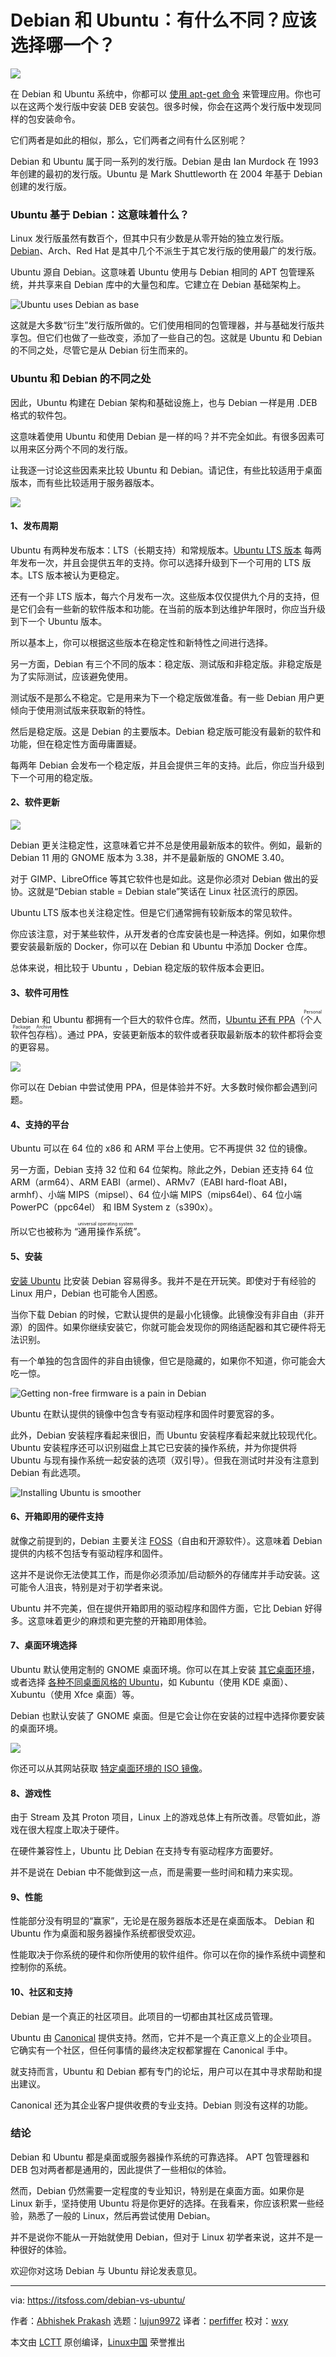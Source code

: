 [#]: subject: "Debian vs Ubuntu: What’s the Difference? Which One Should You Use?"
[#]: via: "https://itsfoss.com/debian-vs-ubuntu/"
[#]: author: "Abhishek Prakash https://itsfoss.com/author/abhishek/"
[#]: collector: "lujun9972"
[#]: translator: "perfiffer"
[#]: reviewer: "wxy"
[#]: publisher: "wxy"
[#]: url: "https://linux.cn/article-13746-1.html"

Debian 和 Ubuntu：有什么不同？应该选择哪一个？
======

![](https://img.linux.net.cn/data/attachment/album/202109/02/230706mpahrwpwjjm2jkpu.jpg)

在 Debian 和 Ubuntu 系统中，你都可以 [使用 apt-get 命令][1] 来管理应用。你也可以在这两个发行版中安装 DEB 安装包。很多时候，你会在这两个发行版中发现同样的包安装命令。

它们两者是如此的相似，那么，它们两者之间有什么区别呢？

Debian 和 Ubuntu 属于同一系列的发行版。Debian 是由 Ian Murdock 在 1993 年创建的最初的发行版。Ubuntu 是 Mark Shuttleworth 在 2004 年基于 Debian 创建的发行版。

### Ubuntu 基于 Debian：这意味着什么？

Linux 发行版虽然有数百个，但其中只有少数是从零开始的独立发行版。 [Debian][2]、Arch、Red Hat 是其中几个不派生于其它发行版的使用最广的发行版。

Ubuntu 源自 Debian。这意味着 Ubuntu 使用与 Debian 相同的 APT 包管理系统，并共享来自 Debian 库中的大量包和库。它建立在 Debian 基础架构上。

![Ubuntu uses Debian as base][3]

这就是大多数“衍生”发行版所做的。它们使用相同的包管理器，并与基础发行版共享包。但它们也做了一些改变，添加了一些自己的包。这就是 Ubuntu 和 Debian 的不同之处，尽管它是从 Debian 衍生而来的。

### Ubuntu 和 Debian 的不同之处

因此，Ubuntu 构建在 Debian 架构和基础设施上，也与 Debian 一样是用 .DEB 格式的软件包。

这意味着使用 Ubuntu 和使用 Debian 是一样的吗？并不完全如此。有很多因素可以用来区分两个不同的发行版。

让我逐一讨论这些因素来比较 Ubuntu 和 Debian。请记住，有些比较适用于桌面版本，而有些比较适用于服务器版本。

![][4]

#### 1、发布周期

Ubuntu 有两种发布版本：LTS（长期支持）和常规版本。[Ubuntu LTS 版本][5] 每两年发布一次，并且会提供五年的支持。你可以选择升级到下一个可用的 LTS 版本。LTS 版本被认为更稳定。

还有一个非 LTS 版本，每六个月发布一次。这些版本仅仅提供九个月的支持，但是它们会有一些新的软件版本和功能。在当前的版本到达维护年限时，你应当升级到下一个 Ubuntu 版本。

所以基本上，你可以根据这些版本在稳定性和新特性之间进行选择。

另一方面，Debian 有三个不同的版本：稳定版、测试版和非稳定版。非稳定版是为了实际测试，应该避免使用。

测试版不是那么不稳定。它是用来为下一个稳定版做准备。有一些 Debian 用户更倾向于使用测试版来获取新的特性。

然后是稳定版。这是 Debian 的主要版本。Debian 稳定版可能没有最新的软件和功能，但在稳定性方面毋庸置疑。

每两年 Debian 会发布一个稳定版，并且会提供三年的支持。此后，你应当升级到下一个可用的稳定版。

#### 2、软件更新

![][6]

Debian 更关注稳定性，这意味着它并不总是使用最新版本的软件。例如，最新的 Debian 11 用的 GNOME 版本为 3.38，并不是最新版的 GNOME 3.40。 

对于 GIMP、LibreOffice 等其它软件也是如此。这是你必须对 Debian 做出的妥协。这就是“Debian stable = Debian stale”笑话在 Linux 社区流行的原因。

Ubuntu LTS 版本也关注稳定性。但是它们通常拥有较新版本的常见软件。

你应该注意，对于某些软件，从开发者的仓库安装也是一种选择。例如，如果你想要安装最新版的 Docker，你可以在 Debian 和 Ubuntu 中添加 Docker 仓库。

总体来说，相比较于 Ubuntu ，Debian 稳定版的软件版本会更旧。 

#### 3、软件可用性

Debian 和 Ubuntu 都拥有一个巨大的软件仓库。然而，[Ubuntu 还有 PPA][7]（<ruby>个人软件包存档<rt>Personal Package Archive</rt></ruby>）。通过 PPA，安装更新版本的软件或者获取最新版本的软件都将会变的更容易。

![][8]

你可以在 Debian 中尝试使用 PPA，但是体验并不好。大多数时候你都会遇到问题。

#### 4、支持的平台

Ubuntu 可以在 64 位的 x86 和 ARM 平台上使用。它不再提供 32 位的镜像。

另一方面，Debian 支持 32 位和 64 位架构。除此之外，Debian 还支持 64 位 ARM（arm64）、ARM EABI（armel）、ARMv7（EABI hard-float ABI，armhf）、小端 MIPS（mipsel）、64 位小端 MIPS（mips64el）、64 位小端 PowerPC（ppc64el） 和 IBM System z（s390x）。

所以它也被称为 “<ruby>通用操作系统<rt>universal operating system</rt></ruby>”。

#### 5、安装

[安装 Ubuntu][9] 比安装 Debian 容易得多。我并不是在开玩笑。即使对于有经验的 Linux 用户，Debian 也可能令人困惑。

当你下载 Debian 的时候，它默认提供的是最小化镜像。此镜像没有非自由（非开源）的固件。如果你继续安装它，你就可能会发现你的网络适配器和其它硬件将无法识别。

有一个单独的包含固件的非自由镜像，但它是隐藏的，如果你不知道，你可能会大吃一惊。

![Getting non-free firmware is a pain in Debian][10]

Ubuntu 在默认提供的镜像中包含专有驱动程序和固件时要宽容的多。

此外，Debian 安装程序看起来很旧，而 Ubuntu 安装程序看起来就比较现代化。Ubuntu 安装程序还可以识别磁盘上其它已安装的操作系统，并为你提供将 Ubuntu 与现有操作系统一起安装的选项（双引导）。但我在测试时并没有注意到 Debian 有此选项。

![Installing Ubuntu is smoother][11]

#### 6、开箱即用的硬件支持

就像之前提到的，Debian 主要关注 [FOSS][12]（自由和开源软件）。这意味着 Debian 提供的内核不包括专有驱动程序和固件。

这并不是说你无法使其工作，而是你必须添加/启动额外的存储库并手动安装。这可能令人沮丧，特别是对于初学者来说。

Ubuntu 并不完美，但在提供开箱即用的驱动程序和固件方面，它比 Debian 好得多。这意味着更少的麻烦和更完整的开箱即用体验。

#### 7、桌面环境选择

Ubuntu 默认使用定制的 GNOME 桌面环境。你可以在其上安装 [其它桌面环境][13]，或者选择 [各种不同桌面风格的 Ubuntu][14]，如 Kubuntu（使用 KDE 桌面）、Xubuntu（使用 Xfce 桌面）等。

Debian 也默认安装了 GNOME 桌面。但是它会让你在安装的过程中选择你要安装的桌面环境。

![][15]

你还可以从其网站获取 [特定桌面环境的 ISO 镜像][16]。

#### 8、游戏性

由于 Stream 及其 Proton 项目，Linux 上的游戏总体上有所改善。尽管如此，游戏在很大程度上取决于硬件。

在硬件兼容性上，Ubuntu 比 Debian 在支持专有驱动程序方面要好。

并不是说在 Debian 中不能做到这一点，而是需要一些时间和精力来实现。

#### 9、性能

性能部分没有明显的“赢家”，无论是在服务器版本还是在桌面版本。 Debian 和 Ubuntu 作为桌面和服务器操作系统都很受欢迎。

性能取决于你系统的硬件和你所使用的软件组件。你可以在你的操作系统中调整和控制你的系统。

#### 10、社区和支持

Debian 是一个真正的社区项目。此项目的一切都由其社区成员管理。

Ubuntu 由 [Canonical][17] 提供支持。然而，它并不是一个真正意义上的企业项目。它确实有一个社区，但任何事情的最终决定权都掌握在 Canonical 手中。

就支持而言，Ubuntu 和 Debian 都有专门的论坛，用户可以在其中寻求帮助和提出建议。

Canonical 还为其企业客户提供收费的专业支持。Debian 则没有这样的功能。

### 结论

Debian 和 Ubuntu 都是桌面或服务器操作系统的可靠选择。 APT 包管理器和 DEB 包对两者都是通用的，因此提供了一些相似的体验。

然而，Debian 仍然需要一定程度的专业知识，特别是在桌面方面。如果你是 Linux 新手，坚持使用 Ubuntu 将是你更好的选择。在我看来，你应该积累一些经验，熟悉了一般的 Linux，然后再尝试使用 Debian。

并不是说你不能从一开始就使用 Debian，但对于 Linux 初学者来说，这并不是一种很好的体验。

欢迎你对这场 Debian 与 Ubuntu 辩论发表意见。

--------------------------------------------------------------------------------

via: https://itsfoss.com/debian-vs-ubuntu/

作者：[Abhishek Prakash][a]
选题：[lujun9972][b]
译者：[perfiffer](https://github.com/perfiffer)
校对：[wxy](https://github.com/wxy)

本文由 [LCTT](https://github.com/LCTT/TranslateProject) 原创编译，[Linux中国](https://linux.cn/) 荣誉推出

[a]: https://itsfoss.com/author/abhishek/
[b]: https://github.com/lujun9972
[1]: https://itsfoss.com/apt-get-linux-guide/
[2]: https://www.debian.org/
[3]: https://i0.wp.com/itsfoss.com/wp-content/uploads/2021/08/Debian-ubuntu-upstream.png?resize=800%2C400&ssl=1
[4]: https://i0.wp.com/itsfoss.com/wp-content/uploads/2021/08/debian-vs-ubuntu.png?resize=800%2C450&ssl=1
[5]: https://itsfoss.com/long-term-support-lts/
[6]: https://i0.wp.com/itsfoss.com/wp-content/uploads/2020/10/apt-cache-policy.png?resize=795%2C456&ssl=1
[7]: https://itsfoss.com/ppa-guide/
[8]: https://i2.wp.com/itsfoss.com/wp-content/uploads/2019/03/ffmpeg_add_ppa.jpg?resize=800%2C222&ssl=1
[9]: https://itsfoss.com/install-ubuntu/
[10]: https://i0.wp.com/itsfoss.com/wp-content/uploads/2021/08/Debian-firmware.png?resize=800%2C600&ssl=1
[11]: https://i2.wp.com/itsfoss.com/wp-content/uploads/2021/03/choose-something-else-installing-ubuntu.png?resize=800%2C491&ssl=1
[12]: https://itsfoss.com/what-is-foss/
[13]: https://itsfoss.com/best-linux-desktop-environments/
[14]: https://itsfoss.com/which-ubuntu-install/
[15]: https://i0.wp.com/itsfoss.com/wp-content/uploads/2021/08/debian-install-desktop-environment.png?resize=640%2C479&ssl=1
[16]: https://cdimage.debian.org/debian-cd/current-live/amd64/iso-hybrid/
[17]: https://canonical.com/
